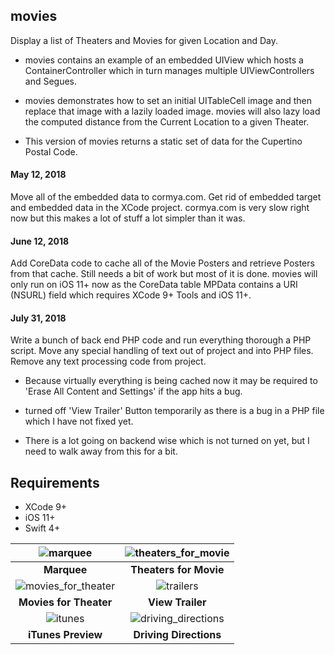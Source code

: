 ## movies
Display a list of Theaters and Movies for given Location and Day.

* movies contains an example of an embedded UIView which hosts a ContainerController which in turn manages multiple UIViewControllers and Segues.

* movies demonstrates how to set an initial UITableCell image and then replace that image with a lazily loaded image. movies will also lazy load the computed distance from the Current Location to a given Theater.

* This version of movies returns a static set of data for the Cupertino Postal Code.

#### May 12, 2018

Move all of the embedded data to cormya.com. Get rid of embedded target and embedded data in the XCode project. cormya.com is very slow right now but this makes a lot of stuff a lot simpler than it was.

#### June 12, 2018

Add CoreData code to cache all of the Movie Posters and retrieve Posters from that cache. Still needs a bit of work but most of it is done. movies will only run on iOS 11+ now as the CoreData table MPData contains a URI (NSURL) field which requires XCode 9+ Tools and iOS 11+.

#### July 31, 2018

Write a bunch of back end PHP code and run everything thorough a PHP script. Move any special handling of text out of project and into PHP files. Remove any text processing code from project.

* Because virtually everything is being cached now it may be required to 'Erase All Content and Settings' if the app hits a bug.

* turned off 'View Trailer' Button temporarily as there is a bug in a PHP file which I have not fixed yet.

* There is a lot going on backend wise which is not turned on yet, but I need to walk away from this for a bit.




## Requirements

- XCode 9+
- iOS 11+
- Swift 4+


![marquee](https://cormya.com/image/_marquee.png "Marquee") | ![theaters_for_movie](https://cormya.com/image/theaters_for_movie.png "Theaters for Movie") |
:-------------------------:|:-------------------------:
**Marquee** | **Theaters for Movie** |
![movies_for_theater](https://cormya.com/image/movies_for_theater.png "Movies for Theater") | ![trailers](https://cormya.com/image/_view_trailer.png "View Trailers") |
**Movies for Theater** | **View Trailer** |
![itunes](https://cormya.com/image/_itunes_preview.png "iTunes Preview") | ![driving_directions](https://cormya.com/image/driving_directions.png "Driving Directions") |
**iTunes Preview** | **Driving Directions**